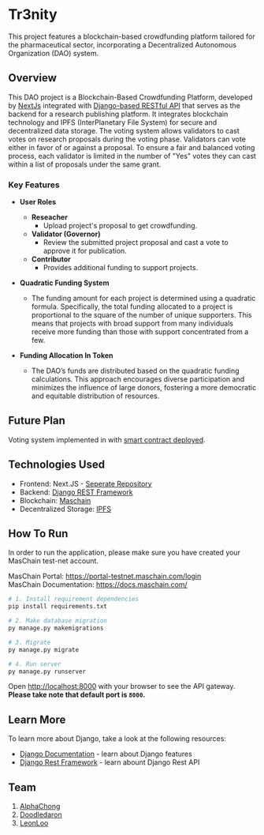 # Tr3nity
This project features a blockchain-based crowdfunding platform tailored for the pharmaceutical sector, incorporating a Decentralized Autonomous Organization (DAO) system.

## Overview
This DAO project is a Blockchain-Based Crowdfunding Platform, developed by [NextJs](https://github.com/leonnloo/tr3nity-web) integrated with [Django-based RESTful API](https://github.com/alpha031117/tr3nity_backend) that serves as the backend for a research publishing platform. It integrates blockchain technology and IPFS (InterPlanetary File System) for secure and decentralized data storage. The voting system allows validators to cast votes on research proposals during the voting phase. Validators can vote either in favor of or against a proposal. To ensure a fair and balanced voting process, each validator is limited in the number of "Yes" votes they can cast within a list of proposals under the same grant.



### Key Features
- **User Roles**
  - **Reseacher**
    - Upload project's proposal to get crowdfunding.
  - **Validator (Governor)**
      - Review the submitted project proposal and cast a vote to approve it for publication.
  - **Contributor**
      - Provides additional funding to support projects.

- **Quadratic Funding System**
  - The funding amount for each project is determined using a quadratic formula. Specifically, the total funding allocated to a project is proportional to the square of the number of unique supporters. This means that projects with broad support from many individuals receive more funding than those with support concentrated from a few.

- **Funding Allocation In Token**
  - The DAO’s funds are distributed based on the quadratic funding calculations. This approach encourages diverse participation and minimizes the influence of large donors, fostering a more democratic and equitable distribution of resources.

## Future Plan
Voting system implemented in with [smart contract deployed](https://github.com/leonnloo/tr3nity-smart-contracts).

## Technologies Used
- Frontend: Next.JS - [Seperate Repository](https://github.com/leonnloo/tr3nity-web)
- Backend: [Django REST Framework](https://www.django-rest-framework.org/)
- Blockchain: [Maschain](https://www.maschain.com/)
- Decentralized Storage: [IPFS](https://ipfs.tech/)

## How To Run
In order to run the application, please make sure you have created your MasChain test-net account.<br />

MasChain Portal: https://portal-testnet.maschain.com/login<br />
MasChain Documentation: https://docs.maschain.com/

```bash
# 1. Install requirement dependencies
pip install requirements.txt

# 2. Make database migration
py manage.py makemigrations

# 3. Migrate
py manage.py migrate

# 4. Run server
py manage.py runserver
```
Open [http://localhost:8000](http://localhost:8000) with your browser to see the API gateway.
**Please take note that default port is ``8000``.**

## Learn More

To learn more about Django, take a look at the following resources:
- [Django Documentation](https://www.djangoproject.com/) - learn about Django features
- [Django Rest Framework](https://www.django-rest-framework.org/) - learn abount Django Rest API

## Team
1. [AlphaChong](https://github.com/alpha031117)
2. [Doodledaron](https://github.com/doodledaron)
3. [LeonLoo](https://github.com/leonnloo)

